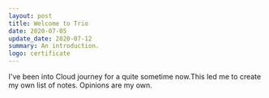 ```yaml
---
layout: post
title: Welcome to Trio
date: 2020-07-05
update_date: 2020-07-12
summary: An introduction.
logo: certificate
---
```


I've been into Cloud journey for a quite sometime now.This led me to create my own list of notes. Opinions are my own.
